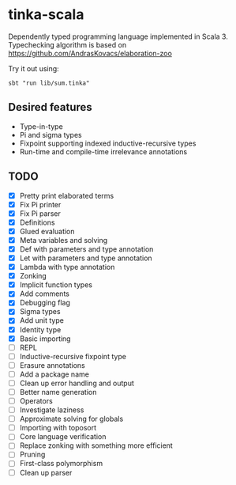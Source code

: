 # tinka-scala

Dependently typed programming language implemented in Scala 3.
Typechecking algorithm is based on https://github.com/AndrasKovacs/elaboration-zoo

Try it out using:

```
sbt "run lib/sum.tinka"
```

## Desired features

- Type-in-type
- Pi and sigma types
- Fixpoint supporting indexed inductive-recursive types
- Run-time and compile-time irrelevance annotations

## TODO

- [x] Pretty print elaborated terms
- [x] Fix Pi printer
- [x] Fix Pi parser
- [x] Definitions
- [x] Glued evaluation
- [x] Meta variables and solving
- [x] Def with parameters and type annotation
- [x] Let with parameters and type annotation
- [x] Lambda with type annotation
- [x] Zonking
- [x] Implicit function types
- [x] Add comments
- [x] Debugging flag
- [x] Sigma types
- [x] Add unit type
- [x] Identity type
- [x] Basic importing
- [ ] REPL
- [ ] Inductive-recursive fixpoint type
- [ ] Erasure annotations
- [ ] Add a package name
- [ ] Clean up error handling and output
- [ ] Better name generation
- [ ] Operators
- [ ] Investigate laziness
- [ ] Approximate solving for globals
- [ ] Importing with toposort
- [ ] Core language verification
- [ ] Replace zonking with something more efficient
- [ ] Pruning
- [ ] First-class polymorphism
- [ ] Clean up parser
